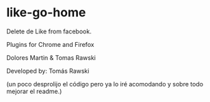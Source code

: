 # like-go-home
Delete de Like from facebook.

Plugins for Chrome and Firefox

Dolores Martin & Tomas Rawski

Developed by: Tomás Rawski

(un poco desprolijo el código pero ya lo iré acomodando y sobre todo mejorar el readme.)
